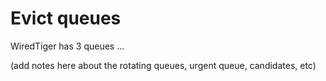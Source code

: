 # Evict queues

WiredTiger has 3 queues ...

(add notes here about the rotating queues, urgent queue, candidates, etc)
